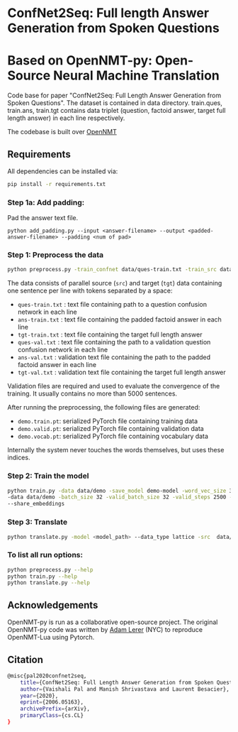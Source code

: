 # ConfNet2Seq: Full length Answer Generation from Spoken Questions
# Based on OpenNMT-py: Open-Source Neural Machine Translation

Code base for paper "ConfNet2Seq: Full Length Answer Generation from Spoken Questions". The dataset is contained in data directory. train.ques, train.ans, train.tgt contains data triplet (question, factoid answer, target full length answer) in each line respectively.

The codebase is built over [OpenNMT](https://github.com/OpenNMT/OpenNMT)

## Requirements
All dependencies can be installed via:

```bash
pip install -r requirements.txt
```
### Step 1a: Add padding:
Pad the answer text file.
```
python add_padding.py --input <answer-filename> --output <padded-answer-filename> --padding <num of pad>
```

### Step 1: Preprocess the data

```bash
python preprocess.py -train_confnet data/ques-train.txt -train_src data/ans-train.txt -train_tgt data/tgt-train.txt -valid_confnet data/ques-val.txt -valid_src data/ans-val.txt -valid_tgt data/tgt-val.txt -save_data data/demo --dynamic_dict --share_vocab
```

The data consists of parallel source (`src`) and target (`tgt`) data containing one sentence per line with tokens separated by a space:

* `ques-train.txt` : text file containing path to a question confusion network in each line
* `ans-train.txt` : text file containing the padded factoid answer in each line
* `tgt-train.txt` : text file containing the target full length answer
* `ques-val.txt` : text file containing the path to a validation question confusion network in each line 
* `ans-val.txt` : validation text file containing the path to the padded factoid answer in each line
* `tgt-val.txt` : validation text file containing the target full length answer

Validation files are required and used to evaluate the convergence of the training. It usually contains no more than 5000 sentences.


After running the preprocessing, the following files are generated:

* `demo.train.pt`: serialized PyTorch file containing training data
* `demo.valid.pt`: serialized PyTorch file containing validation data
* `demo.vocab.pt`: serialized PyTorch file containing vocabulary data


Internally the system never touches the words themselves, but uses these indices.

### Step 2: Train the model

```bash
python train.py -data data/demo -save_model demo-model -word_vec_size 300 -model_type lattice -encoder_type brnn -layers 2 -rnn_size 512 \
-data data/demo -batch_size 32 -valid_batch_size 32 -valid_steps 2500 -dropout 0.5 -start_decay_steps 10000 -coverage_attn -copy_attn \
--share_embeddings
```

### Step 3: Translate

```bash
python translate.py -model <model_path> --data_type lattice -src  data/ans-test.txt -confnet data/ques-test.txt -tgt data/tgt-test.txt -share_vocab -beam_size 10 -replace_unk -output pred.txt --batch_size 10
```
### To list all run options:
```bash
python preprocess.py --help
python train.py --help
python translate.py --help
```

## Acknowledgements

OpenNMT-py is run as a collaborative open-source project.
The original OpenNMT-py code was written by [Adam Lerer](http://github.com/adamlerer) (NYC) to reproduce OpenNMT-Lua using Pytorch.

## Citation
```bash
@misc{pal2020confnet2seq,
    title={ConfNet2Seq: Full Length Answer Generation from Spoken Questions},
    author={Vaishali Pal and Manish Shrivastava and Laurent Besacier},
    year={2020},
    eprint={2006.05163},
    archivePrefix={arXiv},
    primaryClass={cs.CL}
}
```
